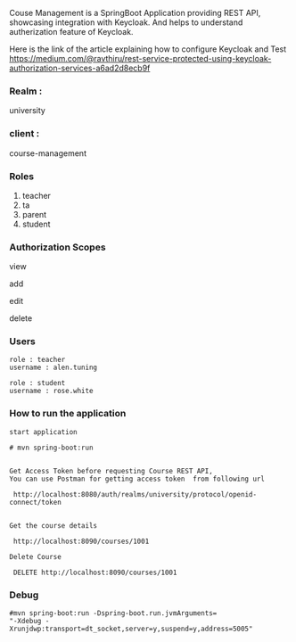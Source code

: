 
Couse Management is a SpringBoot Application providing REST API, showcasing integration with Keycloak.  And helps to understand autherization feature of Keycloak.  

Here is the link of the article explaining how to configure Keycloak and Test 
https://medium.com/@ravthiru/rest-service-protected-using-keycloak-authorization-services-a6ad2d8ecb9f

### Realm : 
university

### client : 
course-management

### Roles 

1. teacher
2. ta
3. parent
4. student

### Authorization Scopes
 
 view  
 
 add  
 
 edit  
 
 delete  
 


### Users 


    role : teacher  
    username : alen.tuning

    role : student  
    username : rose.white


### How to run the application

	
	start application
	
	# mvn spring-boot:run
	
	
	Get Access Token before requesting Course REST API, 
	You can use Postman for getting access token  from following url
	
	 http://localhost:8080/auth/realms/university/protocol/openid-connect/token
	
	
	Get the course details  
	
	 http://localhost:8090/courses/1001  
	
	Delete Course   
	
	 DELETE http://localhost:8090/courses/1001  
	

### Debug
    #mvn spring-boot:run -Dspring-boot.run.jvmArguments=
    "-Xdebug -Xrunjdwp:transport=dt_socket,server=y,suspend=y,address=5005"   
 
    
